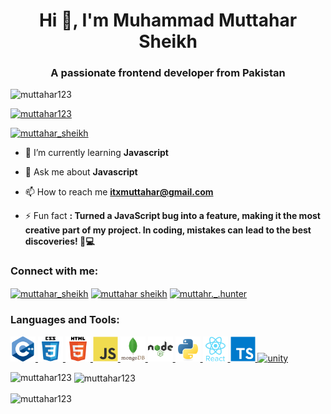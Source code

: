 <h1 align="center">Hi 👋, I'm Muhammad Muttahar Sheikh</h1>
<h3 align="center">A passionate frontend developer from Pakistan</h3>

<p align="left"> <img src="https://komarev.com/ghpvc/?username=muttahar123&label=Profile%20views&color=0e75b6&style=flat" alt="muttahar123" /> </p>

<p align="left"> <a href="https://github.com/ryo-ma/github-profile-trophy"><img src="https://github-profile-trophy.vercel.app/?username=muttahar123" alt="muttahar123" /></a> </p>

<p align="left"> <a href="https://twitter.com/muttahar_sheikh" target="blank"><img src="https://img.shields.io/twitter/follow/muttahar_sheikh?logo=twitter&style=for-the-badge" alt="muttahar_sheikh" /></a> </p>

- 🌱 I’m currently learning **Javascript**

- 💬 Ask me about **Javascript**

- 📫 How to reach me **itxmuttahar@gmail.com**

- ⚡ Fun fact **: Turned a JavaScript bug into a feature, making it the most creative part of my project. In coding, mistakes can lead to the best discoveries! 🐞💻**

<h3 align="left">Connect with me:</h3>
<p align="left">
<a href="https://twitter.com/muttahar_sheikh" target="blank"><img align="center" src="https://raw.githubusercontent.com/rahuldkjain/github-profile-readme-generator/master/src/images/icons/Social/twitter.svg" alt="muttahar_sheikh" height="30" width="40" /></a>
<a href="https://fb.com/muttahar sheikh" target="blank"><img align="center" src="https://raw.githubusercontent.com/rahuldkjain/github-profile-readme-generator/master/src/images/icons/Social/facebook.svg" alt="muttahar sheikh" height="30" width="40" /></a>
<a href="https://instagram.com/muttahr._.hunter" target="blank"><img align="center" src="https://raw.githubusercontent.com/rahuldkjain/github-profile-readme-generator/master/src/images/icons/Social/instagram.svg" alt="muttahr._.hunter" height="30" width="40" /></a>
</p>

<h3 align="left">Languages and Tools:</h3>
<p align="left"> <a href="https://www.w3schools.com/cpp/" target="_blank" rel="noreferrer"> <img src="https://raw.githubusercontent.com/devicons/devicon/master/icons/cplusplus/cplusplus-original.svg" alt="cplusplus" width="40" height="40"/> </a> <a href="https://www.w3schools.com/css/" target="_blank" rel="noreferrer"> <img src="https://raw.githubusercontent.com/devicons/devicon/master/icons/css3/css3-original-wordmark.svg" alt="css3" width="40" height="40"/> </a> <a href="https://www.w3.org/html/" target="_blank" rel="noreferrer"> <img src="https://raw.githubusercontent.com/devicons/devicon/master/icons/html5/html5-original-wordmark.svg" alt="html5" width="40" height="40"/> </a> <a href="https://developer.mozilla.org/en-US/docs/Web/JavaScript" target="_blank" rel="noreferrer"> <img src="https://raw.githubusercontent.com/devicons/devicon/master/icons/javascript/javascript-original.svg" alt="javascript" width="40" height="40"/> </a> <a href="https://www.mongodb.com/" target="_blank" rel="noreferrer"> <img src="https://raw.githubusercontent.com/devicons/devicon/master/icons/mongodb/mongodb-original-wordmark.svg" alt="mongodb" width="40" height="40"/> </a> <a href="https://nodejs.org" target="_blank" rel="noreferrer"> <img src="https://raw.githubusercontent.com/devicons/devicon/master/icons/nodejs/nodejs-original-wordmark.svg" alt="nodejs" width="40" height="40"/> </a> <a href="https://www.python.org" target="_blank" rel="noreferrer"> <img src="https://raw.githubusercontent.com/devicons/devicon/master/icons/python/python-original.svg" alt="python" width="40" height="40"/> </a> <a href="https://reactjs.org/" target="_blank" rel="noreferrer"> <img src="https://raw.githubusercontent.com/devicons/devicon/master/icons/react/react-original-wordmark.svg" alt="react" width="40" height="40"/> </a> <a href="https://www.typescriptlang.org/" target="_blank" rel="noreferrer"> <img src="https://raw.githubusercontent.com/devicons/devicon/master/icons/typescript/typescript-original.svg" alt="typescript" width="40" height="40"/> </a> <a href="https://unity.com/" target="_blank" rel="noreferrer"> <img src="https://www.vectorlogo.zone/logos/unity3d/unity3d-icon.svg" alt="unity" width="40" height="40"/> </a> </p>

<p><img align="left" src="https://github-readme-stats.vercel.app/api/top-langs?username=muttahar123&show_icons=true&locale=en&layout=compact" alt="muttahar123" /></p>

<p>&nbsp;<img align="center" src="https://github-readme-stats.vercel.app/api?username=muttahar123&show_icons=true&locale=en" alt="muttahar123" /></p>

<p><img align="center" src="https://github-readme-streak-stats.herokuapp.com/?user=muttahar123&" alt="muttahar123" /></p>

